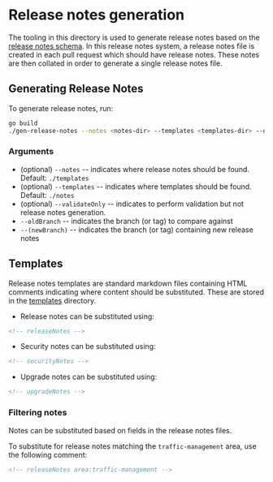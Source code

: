 # Release notes generation

The tooling in this directory is used to generate release notes based on the
[release notes
schema](https://github.com/istio/istio/tree/master/releasenotes). In this
release notes system, a release notes file is created in each pull request which
should have release notes. These notes are then collated in order to generate a
single release notes file.

## Generating Release Notes

To generate release notes, run:

```bash
go build
./gen-release-notes --notes <notes-dir> --templates <templates-dir> --oldBranch myOldBranch --newBranch myNewBranch
```

### Arguments
* (optional) `--notes`  --  indicates where release notes should be found. Default: `./templates`
* (optional) `--templates` -- indicates where templates should be found. Default: `./notes`
* (optional) `--validateOnly` -- indicates to perform validation but not release notes generation.
* `--oldBranch` -- indicates the branch (or tag) to compare against
* `--(newBranch)` -- indicates the branch (or tag) containing new release notes

## Templates

Release notes templates are standard markdown files containing HTML comments
indicating where content should be substituted. These are stored in the
[templates](./templates) directory.

* Release notes can be substituted using:

```html
<!-- releaseNotes -->
```

* Security notes can be substituted using:

```html
<!-- securityNotes -->
```

* Upgrade notes can be substituted using:

```html
<!-- upgradeNotes -->
```

### Filtering notes

Notes can be substituted based on fields in the release notes files.

To substitute for release notes matching the `traffic-management` area, use the
following comment:

```html
<!-- releaseNotes area:traffic-management -->
```
